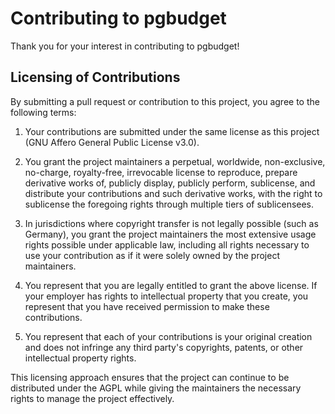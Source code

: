 # Contributing to pgbudget

Thank you for your interest in contributing to pgbudget!

## Licensing of Contributions

By submitting a pull request or contribution to this project, you agree to the following terms:

1. Your contributions are submitted under the same license as this project (GNU Affero General Public License v3.0).

2. You grant the project maintainers a perpetual, worldwide, non-exclusive, no-charge, royalty-free, irrevocable license to reproduce, prepare derivative works of, publicly display, publicly perform, sublicense, and distribute your contributions and such derivative works, with the right to sublicense the foregoing rights through multiple tiers of sublicensees.

3. In jurisdictions where copyright transfer is not legally possible (such as Germany), you grant the project maintainers the most extensive usage rights possible under applicable law, including all rights necessary to use your contribution as if it were solely owned by the project maintainers.

4. You represent that you are legally entitled to grant the above license. If your employer has rights to intellectual property that you create, you represent that you have received permission to make these contributions.

5. You represent that each of your contributions is your original creation and does not infringe any third party's copyrights, patents, or other intellectual property rights.

This licensing approach ensures that the project can continue to be distributed under the AGPL while giving the maintainers the necessary rights to manage the project effectively.

